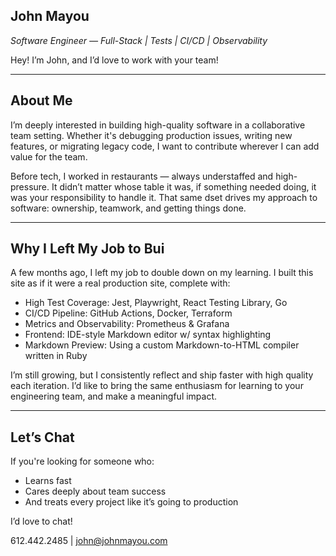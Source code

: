## John Mayou

_Software Engineer — Full-Stack | Tests | CI/CD | Observability_

Hey! I’m John, and I’d love to work with your team!

---

## About Me

I’m deeply interested in building high-quality software in a collaborative team setting. Whether it's debugging production issues, writing new features, or migrating legacy code, I want to contribute wherever I can add value for the team.

Before tech, I worked in restaurants — always understaffed and high-pressure. It didn’t matter whose table it was, if something needed doing, it was your responsibility to handle it. That same dset drives my approach to software: ownership, teamwork, and getting things done.

---

## Why I Left My Job to Bui

A few months ago, I left my job to double down on my learning. I built this site as if it were a real production site, complete with:

- High Test Coverage: Jest, Playwright, React Testing Library, Go
- CI/CD Pipeline: GitHub Actions, Docker, Terraform
- Metrics and Observability: Prometheus & Grafana
- Frontend: IDE-style Markdown editor w/ syntax highlighting
- Markdown Preview: Using a custom Markdown-to-HTML compiler written in Ruby

I’m still growing, but I consistently reflect and ship faster with high quality each iteration. I’d like to bring the same enthusiasm for learning to your engineering team, and make a meaningful impact.

---

## Let’s Chat

If you're looking for someone who:

- Learns fast
- Cares deeply about team success
- And treats every project like it’s going to production

I’d love to chat!

612.442.2485 | john@johnmayou.com
